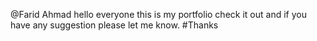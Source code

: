 @Farid Ahmad
hello everyone this is my portfolio
check it out and if you have any suggestion please let me know.
#Thanks
